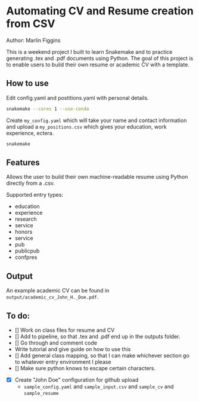 # Automating CV and Resume creation from CSV
Author: Marlin Figgins

This is a weekend project I built to learn Snakemake and to practice generating .tex and .pdf documents using Python. The goal of this project is to enable users to build their own resume or academic CV with a template. 

## How to use

Edit config.yaml and postitions.yaml with personal details.

```bash
snakemake --cores 1 --use-conda
```

Create `my_config.yaml` which will take your name and contact information and upload a `my_positions.csv` which gives your education, work experience, ectera.
```python
snakemake
```
## Features 

Allows the user to build their own machine-readable resume using Python directly from a .csv.

Supported entry types:
- education
- experience
- research
- service
- honors
- service
- pub
- publicpub
- confpres

## Output

An example academic CV can be found in `output/academic_cv_John_H._Doe.pdf`.

## To do:
- [] Work on class files for resume and CV
- [] Add to pipeline, so that .tex and .pdf end up in the outputs folder.
- [] Go through and comment code
- Write tutorial and give guide on how to use this
- [] Add general class mapping, so that I can make whichever section go to whatever entry environment I please
- [] Make sure python knows to escape certain characters.
- [x] Create "John Doe" configuration for github upload
  - `sample_config.yaml` and `sample_input.csv` and `sample_cv` and `sample_resume`
